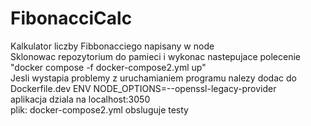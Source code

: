 # FibonacciCalc
Kalkulator liczby Fibbonacciego napisany w node\
Sklonowac repozytorium do pamieci i wykonac nastepujace polecenie\
"docker compose -f docker-compose2.yml up"\
Jesli wystapia problemy z uruchamianiem programu nalezy dodac do Dockerfile.dev ENV NODE_OPTIONS=--openssl-legacy-provider\
aplikacja dziala na localhost:3050\
plik: docker-compose2.yml obsluguje testy
